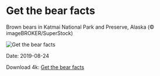# Get the bear facts

Brown bears in Katmai National Park and Preserve, Alaska (© imageBROKER/SuperStock)

![Get the bear facts](https://bing.com/th?id=OHR.AugustBears_EN-US6742425682_UHD.jpg&rf=LaDigue_UHD.jpg&pid=hp&w=1024&h=576)

Date: 2019-08-24

Download 4k: [Get the bear facts](https://bing.com/th?id=OHR.AugustBears_EN-US6742425682_UHD.jpg&rf=LaDigue_UHD.jpg&pid=hp&w=3840&h=2160)

